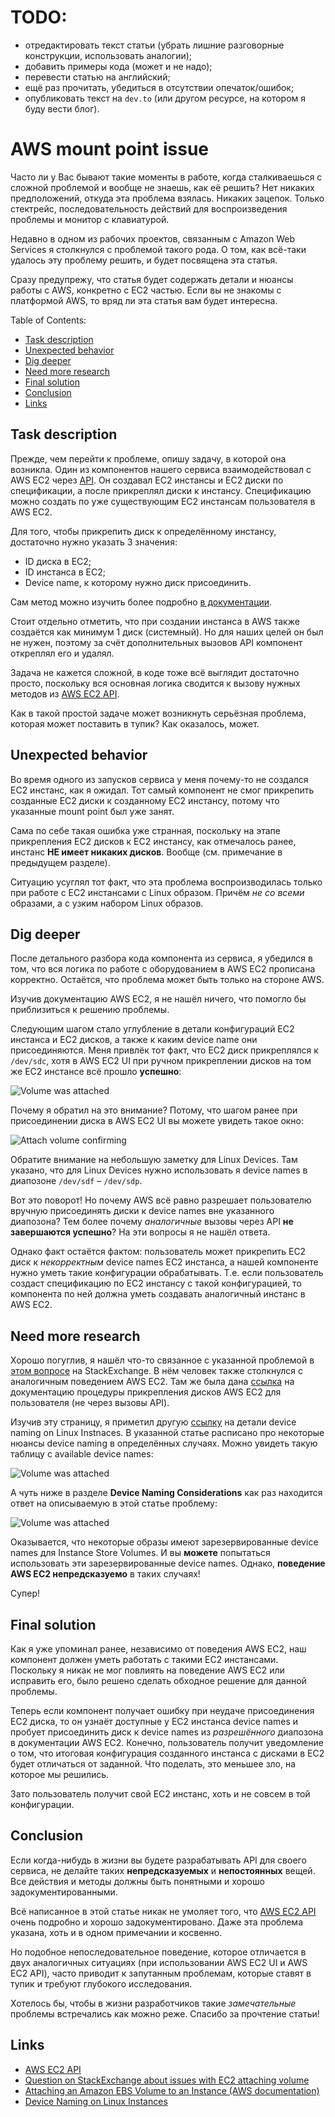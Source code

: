 ﻿# TODO:

- отредактировать текст статьи (убрать лишние разговорные конструкции, использовать аналогии);
- добавить примеры кода (может и не надо);
- перевести статью на английский;
- ещё раз прочитать, убедиться в отсутствии опечаток/ошибок;
- опубликовать текст на `dev.to` (или другом ресурсе, на котором я буду вести блог).

# AWS mount point issue

Часто ли у Вас бывают такие моменты в работе, когда сталкиваешься с сложной проблемой и вообще не знаешь, как её решить?
Нет никаких предположений, откуда эта проблема взялась.
Никаких зацепок.
Только стектрейс, последовательность действий для воспроизведения проблемы и монитор с клавиатурой.

Недавно в одном из рабочих проектов, связанным с Amazon Web Services я столкнулся с проблемой такого рода.
О том, как всё-таки удалось эту проблему решить, и будет посвящена эта статья.

Сразу предупрежу, что статья будет содержать детали и нюансы работы с AWS, конкретно с EC2 частью.
Если вы не знакомы с платформой AWS, то вряд ли эта статья вам будет интересна.

Table of Contents:

- [Task description](#task-description)
- [Unexpected behavior](#unexpected-behavior)
- [Dig deeper](#dig-deeper)
- [Need more research](#need-more-research)
- [Final solution](#final-solution)
- [Conclusion](#conclusion)
- [Links](#links)

## Task description

Прежде, чем перейти к проблеме, опишу задачу, в которой она возникла.
Один из компонентов нашего сервиса взаимодействовал с AWS EC2 через [API](https://docs.aws.amazon.com/AWSEC2/latest/APIReference/Welcome.html).
Он создавал EC2 инстансы и EC2 диски по спецификации, а после прикреплял диски к инстансу.
Спецификацию можно создать по уже существующим EC2 инстансам пользователя в AWS EC2.

Для того, чтобы прикрепить диск к определённому инстансу, достаточно нужно указать 3 значения:

- ID диска в EC2;
- ID инстанса в EC2;
- Device name, к которому нужно диск присоединить.

Сам метод можно изучить более подробно [в документации](https://docs.aws.amazon.com/AWSEC2/latest/APIReference/API_AttachVolume.html).

Стоит отдельно отметить, что при создании инстанса в AWS также создаётся как минимум 1 диск (системный).
Но для наших целей он был не нужен, поэтому за счёт дополнительных вызовов API компонент откреплял его и удалял.

Задача не кажется сложной, в коде тоже всё выглядит достаточно просто, поскольку вся основная логика сводится к вызову нужных методов из [AWS EC2 API](https://docs.aws.amazon.com/AWSEC2/latest/APIReference/Welcome.html).

Как в такой простой задаче может возникнуть серьёзная проблема, которая может поставить в тупик?
Как оказалось, может.

## Unexpected behavior

Во время одного из запусков сервиса у меня почему-то не создался EC2 инстанс, как я ожидал.
Тот самый компонент не смог прикрепить созданные EC2 диски к созданному EC2 инстансу, потому что указанные mount point был уже занят.

Сама по себе такая ошибка уже странная, поскольку на этапе прикрепления EC2 дисков к EC2 инстансу, как отмечалось ранее, инстанс **НЕ имеет никаких дисков**.
Вообще (см. примечание в предыдущем разделе).

Ситуацию усуглял тот факт, что эта проблема воспроизводилась только при работе с EC2 инстансами с Linux образом.
Причём *не со всеми* образами, а с узким набором Linux образов.

## Dig deeper

После детального разбора кода компонента из сервиса, я убедился в том, что вся логика по работе с оборудованием в AWS EC2 прописана корректно.
Остаётся, что проблема может быть только на стороне AWS.

Изучив документацию AWS EC2, я не нашёл ничего, что помогло бы приблизиться к решению проблемы.

Следующим шагом стало углубление в детали конфигураций EC2 инстанса и EC2 дисков, а также к каким device name они присоединяются.
Меня привлёк тот факт, что EC2 диск прикреплялся к `/dev/sdc`, хотя в AWS EC2 UI при ручном прикреплении дисков на том же EC2 инстансе всё прошло **успешно**:

![Volume was attached](AWS_EC2_disk_was_attached.png)

Почему я обратил на это внимание? Потому, что шагом ранее при присоединении диска в AWS EC2 UI вы можете увидеть такое окно:

![Attach volume confirming](AWS_EC2_UI_attach_volume_confirm.png)

Обратите внимание на небольшую заметку для Linux Devices.
Там указано, что для Linux Devices нужно использовать я device names в диапозоне `/dev/sdf` – `/dev/sdp`. 

Вот это поворот!
Но почему AWS всё равно разрешает пользователю вручную присоединять диски к device names вне указанного диапозона?
Тем более почему *аналогичные* вызовы через API **не завершаются успешно**?
На эти вопросы я не нашёл ответа.

Однако факт остаётся фактом: пользователь может прикрепить EC2 диск к *некорректным* device names EC2 инстанса, а нашей компоненте нужно уметь такие конфигурации обрабатывать.
Т.е. если пользователь создаст спецификацию по EC2 инстансу с такой конфигурацией, то компонента по ней должна уметь создавать аналогичный инстанс в AWS EC2.

## Need more research

Хорошо погуглив, я нашёл что-то связанное с указанной проблемой в [этом вопросе](https://serverfault.com/questions/505460/some-ebs-devices-have-issues-with-ec2-attach-volume) на StackExchange.
В нём человек также столкнулся с аналогичным поведением AWS EC2.
Там же была дана [ссылка](https://docs.aws.amazon.com/AWSEC2/latest/UserGuide/ebs-attaching-volume.html) на документацию процедуры прикрепления дисков AWS EC2 для пользователя (не через вызовы API).

Изучив эту страницу, я приметил другую [ссылку](https://docs.aws.amazon.com/AWSEC2/latest/UserGuide/device_naming.html) на детали device naming on Linux Instnaces.
В указанной статье расписано про некоторые нюансы device naming в определённых случаях. Можно увидеть такую таблицу с available device names:

![Volume was attached](AWS_EC2_available_device_names.png)

А чуть ниже в разделе **Device Naming Considerations** как раз находится ответ на описываемую в этой статье проблему:

![Volume was attached](AWS_EC2_device_name_considerations.png)

Оказывается, что некоторые образы имеют зарезервированные device names для Instance Store Volumes.
И вы **можете** попытаться использовать эти зарезервированные device names.
Однако, **поведение AWS EC2 непредсказуемо** в таких случаях!

Супер!

## Final solution

Как я уже упоминал ранее, независимо от поведения AWS EC2, наш компонент должен уметь работать с такими EC2 инстансами.
Поскольку я никак не мог повлиять на поведение AWS EC2 или исправить его, было решено сделать обходное решение для данной проблемы.

Теперь если компонент получает ошибку при неудаче присоединения EC2 диска, то он узнаёт доступные у EC2 инстанса device names и пробует присоединить диск к device names из *разрешённого* диапозона в документации AWS EC2.
Конечно, пользователь получит уведомление о том, что итоговая конфигурация созданного инстанса с дисками в EC2 будет отличаться от заданной.
Что поделать, это меньшее зло, на которое мы решились.

Зато пользователь получит свой EC2 инстанс, хоть и не совсем в той конфигурации.

## Conclusion

Если когда-нибудь в жизни вы будете разрабатывать API для своего сервиса, не делайте таких **непредсказуемых** и **непостоянных** вещей.
Все действия и методы должны быть понятными и хорошо задокументированными.

Всё написанное в этой статье никак не умоляет того, что [AWS EC2 API]((https://docs.aws.amazon.com/AWSEC2/latest/APIReference/Welcome.html)) очень подробно и хорошо задокументировано.
Даже эта проблема указана, хоть и в одном примечании и косвенно.

Но подобное непоследовательное поведение, которое отличается в двух аналогичных ситуациях (при использовании AWS EC2 UI и AWS EC2 API), часто приводит к запутанным проблемам, которые ставят в тупик и требуют глубокого исследования.

Хотелось бы, чтобы в жизни разработчиков такие *замечательные* проблемы встречались как можно реже.
Спасибо за прочтение статьи!

## Links

- [AWS EC2 API](https://docs.aws.amazon.com/AWSEC2/latest/APIReference/Welcome.html)
- [Question on StackExchange about issues with EC2 attaching volume](https://serverfault.com/questions/505460/some-ebs-devices-have-issues-with-ec2-attach-volume)
- [Attaching an Amazon EBS Volume to an Instance (AWS documentation)](https://docs.aws.amazon.com/AWSEC2/latest/UserGuide/ebs-attaching-volume.html)
- [Device Naming on Linux Instances](https://docs.aws.amazon.com/AWSEC2/latest/UserGuide/device_naming.html)
